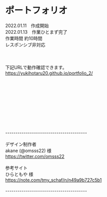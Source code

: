# ポートフォリオ
2022.01.11　作成開始<br>
2022.01.13　作業ひとまず完了<br>
作業時間 約10時間<br>
レスポンシブ非対応<br>
<br><br><br>
下記URLで動作確認できます。<br>
https://yukihotaru20.github.io/portfolio_2/<br>
<br><br><br><br><br><br><br><br><br><br>
----------------------------------------<br>
<br>
デザイン制作者<br>
akane (@omsss22) 様<br>
https://twitter.com/omsss22<br>
<br>
参考サイト<br>
ひらともや 様<br>
https://note.com/tmy_schaf/n/n49a9b727c5b1<br>
<br>
----------------------------------------<br>
